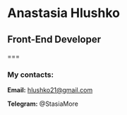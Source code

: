 # Anastasia Hlushko

## Front-End Developer

===

### My contacts:

**Email:** hlushko21@gmail.com

**Telegram:** @StasiaMore
